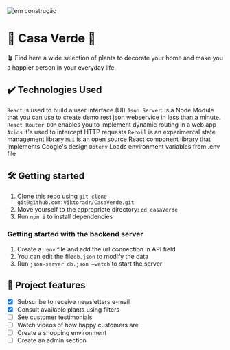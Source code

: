 <img src="https://ninaflor.com.br/em-desenvolvimento.png" alt="em construção" aling="center" heith="40" />

# 🌱 Casa Verde 🌱

🪴 Find here a wide selection of plants to decorate your home and make you a happier person in your everyday life.

## ✔️ Technologies Used

`React` is used to build a user interface (UI)
`Json Server`: is a Node Module that you can use to create demo rest json webservice in less than a minute.
`React Router DOM` enables you to implement dynamic routing in a web app
`Axios` it's used to intercept HTTP requests
`Recoil` is an experimental state management library
`Mui` is an open source React component library that implements Google's design
`Dotenv` Loads environment variables from .env file

## 🛠️ Getting started

1. Clone this repo using `git clone git@github.com:Viktoradr/CasaVerde.git`
2. Move yourself to the appropriate directory: `cd casaVerde`
3. Run `npm i` to install dependencies

### Getting started with the backend server

1. Create a `.env` file and add the url connection in API field
2. You can edit the file`db.json` to modify the data
3. Run `json-server db.json –watch` to start the server

## 🔨 Project features

- [x] Subscribe to receive newsletters e-mail 
- [x] Consult available plants using filters
- [ ] See customer testimonials
- [ ] Watch videos of how happy customers are
- [ ] Create a shopping environment
- [ ] Create an admin section